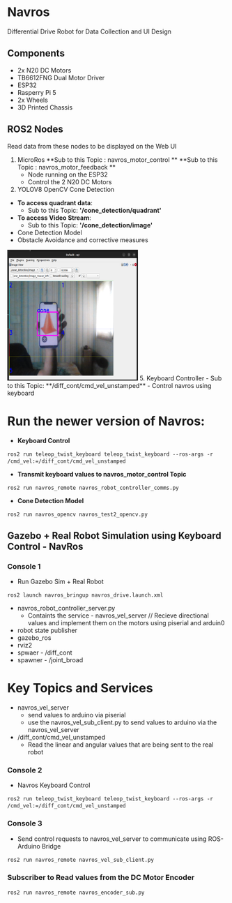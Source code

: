 # Navros
Differential Drive Robot for Data Collection and UI Design
## Components
- 2x N20 DC Motors
- TB6612FNG Dual Motor Driver
- ESP32
- Rasperry Pi 5
- 2x Wheels
- 3D Printed Chassis

## ROS2 Nodes
Read data from these nodes to be displayed on the Web UI
1. MicroRos
**Sub to this Topic : navros_motor_control **
**Sub to this Topic : navros_motor_feedback **
   - Node running on the ESP32
   - Control the 2 N20 DC Motors
3. YOLOV8 OpenCV Cone Detection
- **To access quadrant data**:
   - Sub to this Topic: **'/cone_detection/quadrant'**
- **To access Video Stream**:
   - Sub to this Topic: **'/cone_detection/image'**
- Cone Detection Model
- Obstacle Avoidance and corrective measures
<img src="https://github.com/omom77/NavRos/blob/cb0c5e8dab49c8249e7086d39273cd6f7c4299f5/images/cone_detected.png" width="300" height="300"/>
5. Keyboard Controller
- Sub to this Topic: **/diff_cont/cmd_vel_unstamped**
- Control navros using keyboard

# Run the newer version of Navros:
- **Keyboard Control**
```
ros2 run teleop_twist_keyboard teleop_twist_keyboard --ros-args -r /cmd_vel:=/diff_cont/cmd_vel_unstamped
```
- **Transmit keyboard values to navros_motor_control Topic**
```
ros2 run navros_remote navros_robot_controller_comms.py
```
- **Cone Detection Model**
```
ros2 run navros_opencv navros_test2_opencv.py
```

## Gazebo + Real Robot Simulation using Keyboard Control - NavRos
### Console 1
- Run Gazebo Sim + Real Robot
```
ros2 launch navros_bringup navros_drive.launch.xml
```
- navros_robot_controller_server.py 
  - Containts the service - navros_vel_server // Recieve directional values and implement them on the motors using piserial and arduin0
- robot state publisher
- gazebo_ros
- rviz2
- spwaer - /diff_cont
- spawner - /joint_broad


# Key Topics and Services
- navros_vel_server
  - send values to arduino via piserial
  - use the navros_vel_sub_client.py to send values to arduino via the navros_vel_server
- /diff_cont/cmd_vel_unstamped
  - Read the linear and angular values that are being sent to the real robot

### Console 2
- Navros Keyboard Control
```
ros2 run teleop_twist_keyboard teleop_twist_keyboard --ros-args -r /cmd_vel:=/diff_cont/cmd_vel_unstamped
```
### Console 3
- Send control requests to navros_vel_server to communicate using ROS-Arduino Bridge
```
ros2 run navros_remote navros_vel_sub_client.py 
```
### Subscriber to Read values from the DC Motor Encoder
```
ros2 run navros_remote navros_encoder_sub.py
```
